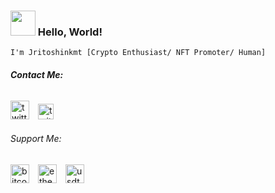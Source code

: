 ### <img align="" heigh="30" width="40" src="https://gateway.pinata.cloud/ipfs/QmTvnjgRYJo3ardbuk6uX9mEvTaExHvDnAcXeghW8bW7oi"> Hello, World!
`I'm Jritoshinkmt [Crypto Enthusiast/ NFT Promoter/ Human]`

###### _**Contact Me:**_
[<img src='https://www.freepnglogos.com/uploads/twitter-logo-png/twitter-logo-vector-png-clipart-1.png' alt='twitter' height='30'>](https://twitter.com/jritoshinkmt)  [<img src='https://cdn-icons-png.flaticon.com/512/2111/2111644.png' alt='twitter' height='25'>](https://t.me/jritoshinkmt)

###### Support Me:
[<img src='https://cryptologos.cc/logos/bitcoin-btc-logo.png?v=023' alt='bitcoin' height='30'>](https://user-images.githubusercontent.com/80070027/196601141-eaaa3333-f4ae-4696-b855-ffc37d47b5ee.JPG)  [<img src='https://cryptologos.cc/logos/ethereum-eth-logo.png?v=023' alt='ethereum' height='30'>](https://user-images.githubusercontent.com/80070027/196601146-a9c54b1a-95a1-4606-a3c9-705af4b40af3.JPG)  [<img src='https://cryptologos.cc/logos/tether-usdt-logo.png?v=023' alt='usdt' height='30'>](https://user-images.githubusercontent.com/80070027/196601150-c5e5a64b-deab-41ab-8fef-e14c61d6f8fc.JPG)
